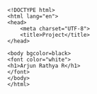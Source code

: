 	<!DOCTYPE html>
	<html lang="en">
	<head>
		<meta charset="UTF-8">
		<title>Project</title>
	</head>

	<body bgcolor=black>
	<font color="white">
	<h1>Arjun Rathya R</h1>
	</font>
	</body>
	</html>
	
